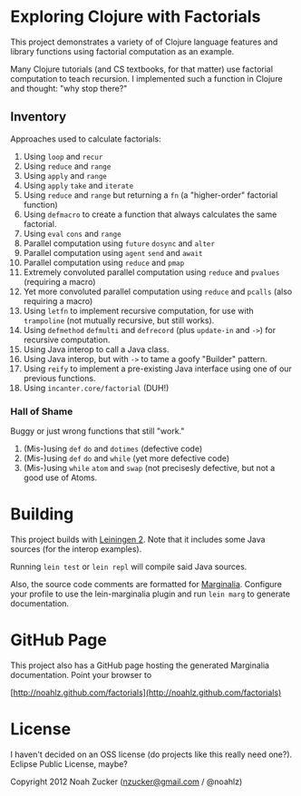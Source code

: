 # Exploring Clojure with Factorials

This project demonstrates a variety of of Clojure language features
and library functions using factorial computation as an example.

Many Clojure tutorials (and CS textbooks, for that matter) use
factorial computation to teach recursion.  I implemented such a
function in Clojure and thought: "why stop there?"

## Inventory

Approaches used to calculate factorials:

1. Using `loop` and `recur`
1. Using `reduce` and `range`
1. Using `apply` and `range`
1. Using `apply` `take` and `iterate`
1. Using `reduce` and `range` but returning a `fn` (a "higher-order" factorial function)
1. Using `defmacro` to create a function that always calculates the same factorial.
1. Using `eval` `cons` and `range`
1. Parallel computation using `future` `dosync` and `alter`
1. Parallel computation using `agent` `send` and `await`
1. Parallel computation using `reduce` and `pmap`
1. Extremely convoluted parallel computation using `reduce` and `pvalues` (requiring a macro)
1. Yet more convoluted parallel computation using `reduce` and `pcalls` (also requiring a macro)
1. Using `letfn` to implement recursive computation, for use with `trampoline` (not mutually recursive, but still works).
1. Using `defmethod` `defmulti` and `defrecord` (plus `update-in` and `->`) for recursive computation.
1. Using Java interop to call a Java class.
1. Using Java interop, but with `->` to tame a goofy "Builder" pattern.
1. Using `reify` to implement a pre-existing Java interface using one of our previous functions.
1. Using `incanter.core/factorial` (DUH!)

### Hall of Shame

Buggy or just wrong functions that still "work."

1. (Mis-)using `def` `do` and `dotimes` (defective code)
1. (Mis-)using `def` `do` and `while` (yet more defective code)
1. (Mis-)using `while` `atom` and `swap` (not precisesly defective, but not a good use of Atoms.


# Building

This project builds with [Leiningen 2](https://github.com/technomancy/leiningen). Note that it includes some Java sources (for the interop examples).

Running `lein test` or `lein repl` will compile said Java sources.

Also, the source code comments are formatted for [Marginalia](http://fogus.me/fun/marginalia/). Configure your
profile to use the lein-marginalia plugin and run `lein marg` to generate documentation.

# GitHub Page

This project also has a GitHub page hosting the generated Marginalia documentation.  Point your browser to

[http://noahlz.github.com/factorials](http://noahlz.github.com/factorials)

# License

I haven't decided on an OSS license (do projects like this really need one?). Eclipse Public License, maybe?

Copyright 2012 Noah Zucker (nzucker@gmail.com / @noahlz)

